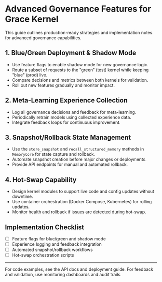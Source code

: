 # Advanced Governance Features for Grace Kernel

This guide outlines production-ready strategies and implementation notes for advanced governance capabilities.

## 1. Blue/Green Deployment & Shadow Mode
- Use feature flags to enable shadow mode for new governance logic.
- Route a subset of requests to the "green" (test) kernel while keeping "blue" (prod) live.
- Compare decisions and metrics between both kernels for validation.
- Roll out new features gradually and monitor impact.

## 2. Meta-Learning Experience Collection
- Log all governance decisions and feedback for meta-learning.
- Periodically retrain models using collected experience data.
- Integrate feedback loops for continuous improvement.

## 3. Snapshot/Rollback State Management
- Use the `store_snapshot` and `recall_structured_memory` methods in `MemoryCore` for state capture and rollback.
- Automate snapshot creation before major changes or deployments.
- Provide API endpoints for manual and automated rollback.

## 4. Hot-Swap Capability
- Design kernel modules to support live code and config updates without downtime.
- Use container orchestration (Docker Compose, Kubernetes) for rolling updates.
- Monitor health and rollback if issues are detected during hot-swap.

## Implementation Checklist
- [ ] Feature flags for blue/green and shadow mode
- [ ] Experience logging and feedback integration
- [ ] Automated snapshot/rollback workflows
- [ ] Hot-swap orchestration scripts

---
For code examples, see the API docs and deployment guide. For feedback and validation, use monitoring dashboards and audit trails.
